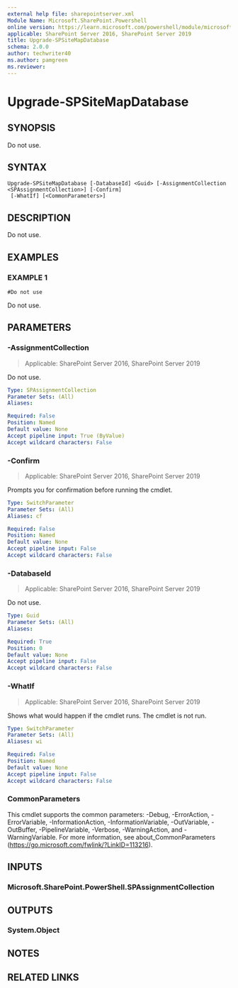 ```yaml
---
external help file: sharepointserver.xml
Module Name: Microsoft.SharePoint.Powershell
online version: https://learn.microsoft.com/powershell/module/microsoft.sharepoint.powershell/upgrade-spsitemapdatabase
applicable: SharePoint Server 2016, SharePoint Server 2019
title: Upgrade-SPSiteMapDatabase
schema: 2.0.0
author: techwriter40
ms.author: pamgreen
ms.reviewer:
---
```


# Upgrade-SPSiteMapDatabase

## SYNOPSIS
Do not use.

## SYNTAX

```
Upgrade-SPSiteMapDatabase [-DatabaseId] <Guid> [-AssignmentCollection <SPAssignmentCollection>] [-Confirm]
 [-WhatIf] [<CommonParameters>]
```

## DESCRIPTION
Do not use.

## EXAMPLES

### EXAMPLE 1
```
#Do not use
```

Do not use.

## PARAMETERS

### -AssignmentCollection

> Applicable: SharePoint Server 2016, SharePoint Server 2019

Do not use.

```yaml
Type: SPAssignmentCollection
Parameter Sets: (All)
Aliases:

Required: False
Position: Named
Default value: None
Accept pipeline input: True (ByValue)
Accept wildcard characters: False
```

### -Confirm

> Applicable: SharePoint Server 2016, SharePoint Server 2019

Prompts you for confirmation before running the cmdlet.

```yaml
Type: SwitchParameter
Parameter Sets: (All)
Aliases: cf

Required: False
Position: Named
Default value: None
Accept pipeline input: False
Accept wildcard characters: False
```

### -DatabaseId

> Applicable: SharePoint Server 2016, SharePoint Server 2019

Do not use.

```yaml
Type: Guid
Parameter Sets: (All)
Aliases:

Required: True
Position: 0
Default value: None
Accept pipeline input: False
Accept wildcard characters: False
```

### -WhatIf

> Applicable: SharePoint Server 2016, SharePoint Server 2019

Shows what would happen if the cmdlet runs.
The cmdlet is not run.

```yaml
Type: SwitchParameter
Parameter Sets: (All)
Aliases: wi

Required: False
Position: Named
Default value: None
Accept pipeline input: False
Accept wildcard characters: False
```

### CommonParameters
This cmdlet supports the common parameters: -Debug, -ErrorAction, -ErrorVariable, -InformationAction, -InformationVariable, -OutVariable, -OutBuffer, -PipelineVariable, -Verbose, -WarningAction, and -WarningVariable. For more information, see about_CommonParameters (https://go.microsoft.com/fwlink/?LinkID=113216).

## INPUTS

### Microsoft.SharePoint.PowerShell.SPAssignmentCollection

## OUTPUTS

### System.Object

## NOTES

## RELATED LINKS
